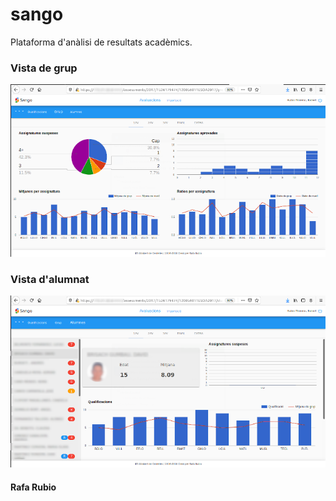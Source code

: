 # sango
Plataforma d'anàlisi de resultats acadèmics.

### Vista de grup ###
![Vista de grup](https://raw.githubusercontent.com/rafarm/sango/master/sango_group.png)

### Vista d'alumnat ###
![Vista d'alumnat](https://raw.githubusercontent.com/rafarm/sango/master/sango_student.png)

#### Rafa Rubio ####
